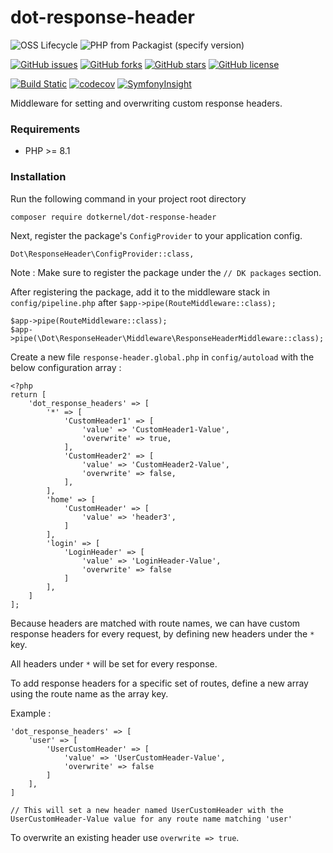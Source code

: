 # dot-response-header

![OSS Lifecycle](https://img.shields.io/osslifecycle/dotkernel/dot-response-header)
![PHP from Packagist (specify version)](https://img.shields.io/packagist/php-v/dotkernel/dot-response-header/3.2.0)

[![GitHub issues](https://img.shields.io/github/issues/dotkernel/dot-response-header)](https://github.com/dotkernel/dot-response-header/issues)
[![GitHub forks](https://img.shields.io/github/forks/dotkernel/dot-response-header)](https://github.com/dotkernel/dot-response-header/network)
[![GitHub stars](https://img.shields.io/github/stars/dotkernel/dot-response-header)](https://github.com/dotkernel/dot-response-header/stargazers)
[![GitHub license](https://img.shields.io/github/license/dotkernel/dot-response-header)](https://github.com/dotkernel/dot-response-header/blob/3.0/LICENSE)

[![Build Static](https://github.com/dotkernel/dot-response-header/actions/workflows/static-analysis.yml/badge.svg?branch=3.0)](https://github.com/dotkernel/dot-response-header/actions/workflows/static-analysis.yml)
[![codecov](https://codecov.io/gh/dotkernel/dot-response-header/graph/badge.svg?token=NNRZN0FBF2)](https://codecov.io/gh/dotkernel/dot-response-header)
[![SymfonyInsight](https://insight.symfony.com/projects/dce88959-bd29-40ef-b1e7-d12815145438/big.svg)](https://insight.symfony.com/projects/dce88959-bd29-40ef-b1e7-d12815145438)


Middleware for setting and overwriting custom response headers.


### Requirements
- PHP >= 8.1

### Installation

Run the following command in your project root directory

    composer require dotkernel/dot-response-header


Next, register the package's `ConfigProvider` to your application config.

    Dot\ResponseHeader\ConfigProvider::class,


Note : Make sure to register the package under the `// DK packages` section.

After registering the package, add it to the middleware stack in ``config/pipeline.php`` after `$app->pipe(RouteMiddleware::class);`

    $app->pipe(RouteMiddleware::class);
    $app->pipe(\Dot\ResponseHeader\Middleware\ResponseHeaderMiddleware::class);


Create a new file ``response-header.global.php`` in ``config/autoload`` with the below configuration array :

```
<?php
return [
    'dot_response_headers' => [
        '*' => [
            'CustomHeader1' => [
                'value' => 'CustomHeader1-Value',
                'overwrite' => true,
            ],
            'CustomHeader2' => [
                'value' => 'CustomHeader2-Value',
                'overwrite' => false,
            ],
        ],
        'home' => [
            'CustomHeader' => [
                'value' => 'header3',
            ]
        ],
        'login' => [
            'LoginHeader' => [
                'value' => 'LoginHeader-Value',
                'overwrite' => false
            ]
        ],
    ]
]; 
```

Because headers are matched with route names, we can have custom response headers for every request, by defining new headers under the ``*`` key.

All headers under ``*`` will be set for every response.

To add response headers for a specific set of routes, define a new array using the route name as the array key.

Example : 
```
'dot_response_headers' => [
    'user' => [
        'UserCustomHeader' => [
            'value' => 'UserCustomHeader-Value',
            'overwrite' => false
        ]
    ],
]

// This will set a new header named UserCustomHeader with the UserCustomHeader-Value value for any route name matching 'user'
```

To overwrite an existing header use ``overwrite => true``.

